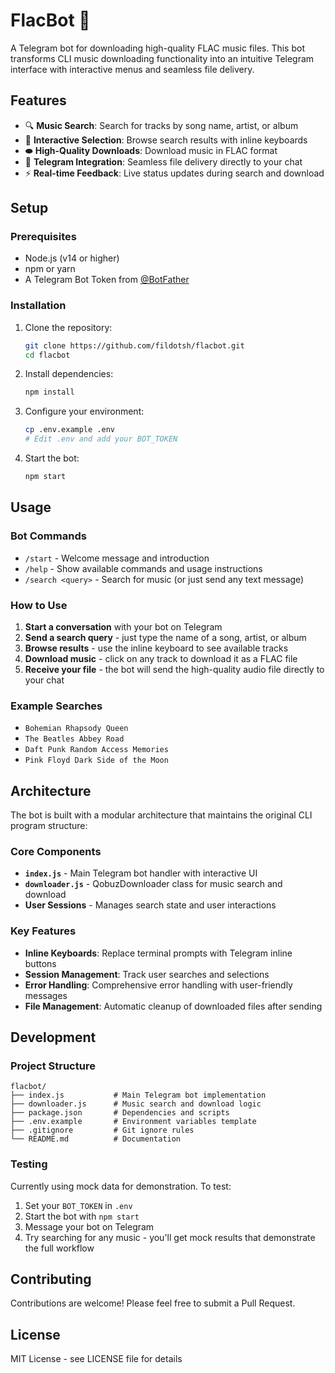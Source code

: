 # FlacBot 🎵

A Telegram bot for downloading high-quality FLAC music files. This bot transforms CLI music downloading functionality into an intuitive Telegram interface with interactive menus and seamless file delivery.

## Features

- 🔍 **Music Search**: Search for tracks by song name, artist, or album
- 🎵 **Interactive Selection**: Browse search results with inline keyboards
- ⬬ **High-Quality Downloads**: Download music in FLAC format
- 📱 **Telegram Integration**: Seamless file delivery directly to your chat
- ⚡ **Real-time Feedback**: Live status updates during search and download

## Setup

### Prerequisites

- Node.js (v14 or higher)
- npm or yarn
- A Telegram Bot Token from [@BotFather](https://t.me/botfather)

### Installation

1. Clone the repository:
   ```bash
   git clone https://github.com/fildotsh/flacbot.git
   cd flacbot
   ```

2. Install dependencies:
   ```bash
   npm install
   ```

3. Configure your environment:
   ```bash
   cp .env.example .env
   # Edit .env and add your BOT_TOKEN
   ```

4. Start the bot:
   ```bash
   npm start
   ```

## Usage

### Bot Commands

- `/start` - Welcome message and introduction
- `/help` - Show available commands and usage instructions
- `/search <query>` - Search for music (or just send any text message)

### How to Use

1. **Start a conversation** with your bot on Telegram
2. **Send a search query** - just type the name of a song, artist, or album
3. **Browse results** - use the inline keyboard to see available tracks
4. **Download music** - click on any track to download it as a FLAC file
5. **Receive your file** - the bot will send the high-quality audio file directly to your chat

### Example Searches

- `Bohemian Rhapsody Queen`
- `The Beatles Abbey Road`
- `Daft Punk Random Access Memories`
- `Pink Floyd Dark Side of the Moon`

## Architecture

The bot is built with a modular architecture that maintains the original CLI program structure:

### Core Components

- **`index.js`** - Main Telegram bot handler with interactive UI
- **`downloader.js`** - QobuzDownloader class for music search and download
- **User Sessions** - Manages search state and user interactions

### Key Features

- **Inline Keyboards**: Replace terminal prompts with Telegram inline buttons
- **Session Management**: Track user searches and selections
- **Error Handling**: Comprehensive error handling with user-friendly messages
- **File Management**: Automatic cleanup of downloaded files after sending

## Development

### Project Structure

```
flacbot/
├── index.js           # Main Telegram bot implementation
├── downloader.js      # Music search and download logic
├── package.json       # Dependencies and scripts
├── .env.example       # Environment variables template
├── .gitignore         # Git ignore rules
└── README.md          # Documentation
```

### Testing

Currently using mock data for demonstration. To test:

1. Set your `BOT_TOKEN` in `.env`
2. Start the bot with `npm start`
3. Message your bot on Telegram
4. Try searching for any music - you'll get mock results that demonstrate the full workflow

## Contributing

Contributions are welcome! Please feel free to submit a Pull Request.

## License

MIT License - see LICENSE file for details

